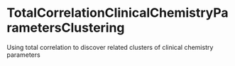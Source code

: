 # TotalCorrelationClinicalChemistryParametersClustering
Using total correlation to discover related clusters of clinical chemistry parameters
